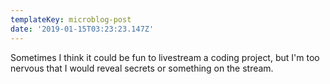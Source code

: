 ```yaml
---
templateKey: microblog-post
date: '2019-01-15T03:23:23.147Z'
---
```


Sometimes I think it could be fun to livestream a coding project, but I'm too nervous that I would reveal secrets or something on the stream.

